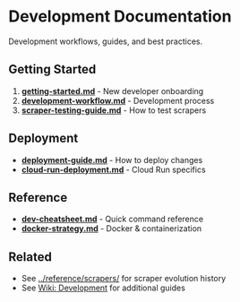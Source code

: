 # Development Documentation

Development workflows, guides, and best practices.

## Getting Started

1. **[getting-started.md](getting-started.md)** - New developer onboarding
2. **[development-workflow.md](development-workflow.md)** - Development process
3. **[scraper-testing-guide.md](scraper-testing-guide.md)** - How to test scrapers

## Deployment

- **[deployment-guide.md](deployment-guide.md)** - How to deploy changes
- **[cloud-run-deployment.md](cloud-run-deployment.md)** - Cloud Run specifics

## Reference

- **[dev-cheatsheet.md](dev-cheatsheet.md)** - Quick command reference
- **[docker-strategy.md](docker-strategy.md)** - Docker & containerization

## Related

- See [../reference/scrapers/](../reference/scrapers/) for scraper evolution history
- See [Wiki: Development](https://your-wiki-url/development) for additional guides
